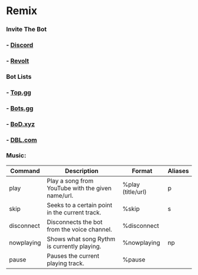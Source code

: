 # Remix

### Invite The Bot

### - <a target="_blank" onclick="trackCampaignWebClick('', 'description');" rel="nofollow" href="https://discord.com/oauth2/authorize?client_id=744293924625055796&scope=bot&permissions=2205280576">Discord</a></p>
### - <a target="_blank" onclick="trackCampaignWebClick('', 'description');" rel="nofollow" href="https://app.revolt.chat/bot/01FVB28WQ9JHMWK8K7RD0F0VCW">Revolt</a></p>

### Bot Lists

### - <a target="_blank" onclick="trackCampaignWebClick('', 'description');" rel="nofollow" href="https://top.gg/bot/744293924625055796">Top.gg</a></p> 
### - <a target="_blank" onclick="trackCampaignWebClick('', 'description');" rel="nofollow" href="https://discord.bots.gg/bots/744293924625055796">Bots.gg</a></p>
### - <a target="_blank" onclick="trackCampaignWebClick('', 'description');" rel="nofollow" href="https://bots.ondiscord.xyz/bots/744293924625055796">BoD.xyz</a></p>
### - <a target="_blank" onclick="trackCampaignWebClick('', 'description');" rel="nofollow" href="https://discordbotlist.com/bots/remix-9518">DBL.com</a></p>

### Music:  
| Command          | Description                                                                                                                          | Format                          | Aliases        |
|------------------|--------------------------------------------------------------------------------------------------------------------------------------|---------------------------------|----------------|
| play         | Play a song from YouTube with the given name/url.                                  | %play (title/url)    | p              |
| skip         | Seeks to a certain point in the current track.                             | %skip     | s              |
| disconnect         | Disconnects the bot from the voice channel.                                                                         | %disconnect    |               |
| nowplaying         | Shows what song Rythm is currently playing.                                               | %nowplaying    |      np         |
| pause         | Pauses the current playing track.                                              | %pause    |               |
